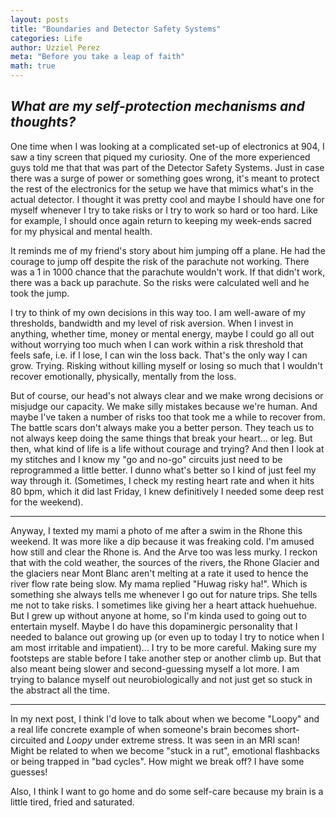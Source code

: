 ```yaml
---
layout: posts
title: "Boundaries and Detector Safety Systems"
categories: Life
author: Uzziel Perez
meta: "Before you take a leap of faith"
math: true
---
```


*What are my self-protection mechanisms and thoughts?*
-----

One time when I was looking at a complicated set-up of electronics at 904, I saw a tiny screen that piqued my curiosity. One of the more experienced guys told me that that was part of the Detector Safety Systems. Just in case there was a surge of power or something goes wrong, it's meant to protect the rest of the electronics for the setup we have that mimics what's in the actual detector. I thought it was pretty cool and maybe I should have one for myself whenever I try to take risks or I try to work so hard or too hard. Like for example, I should once again return to keeping my week-ends sacred for my physical and mental health.

It reminds me of my friend's story about him jumping off a plane. He had the courage to jump off despite the risk of the parachute not working. There was a 1 in 1000 chance that the parachute wouldn't work. If that didn't work, there was a back up parachute. So the risks were calculated well and he took the jump.

I try to think of my own decisions in this way too. I am well-aware of my thresholds, bandwidth and my level of risk aversion. When I invest in anything, whether time, money or mental energy, maybe I could go all out without worrying too much when I can work within a risk threshold that feels safe, i.e. if I lose, I can win the loss back. That's the only way I can grow. Trying. Risking without killing myself or losing so much that I wouldn't recover emotionally, physically, mentally from the loss.

But of course, our head's not always clear and we make wrong decisions or misjudge our capacity. We make silly mistakes because we're human. And maybe I've taken a number of risks too that took me a while to recover from. The battle scars don't always make you a better person. They teach us to not always keep doing the same things that break your heart... or leg. But then, what kind of life is a life without courage and trying? And then I look at my stitches and I know my "go and no-go" circuits just need to be reprogrammed a little better. I dunno what's better so I kind of just feel my way through it. (Sometimes, I check my resting heart rate and when it hits 80 bpm, which it did last Friday, I knew definitively I needed some deep rest for the weekend).

-------

Anyway, I texted my mami a photo of me after a swim in the Rhone this weekend. It was more like a dip because it was freaking cold. I'm amused how still and clear the Rhone is. And the Arve too was less murky. I reckon that with the cold weather, the sources of the rivers, the Rhone Glacier and the glaciers near Mont Blanc aren't melting at a rate it used to hence the river flow rate being slow. My mama replied "Huwag risky ha!". Which is something she always tells me whenever I go out for nature trips. She tells me not to take risks. I sometimes like giving her a heart attack huehuehue. But I grew up without anyone at home, so I'm kinda used to going out to entertain myself. Maybe I do have this dopaminergic personality that I needed to balance out growing up (or even up to today I try to notice when I am most irritable and impatient)... I try to be more careful. Making sure my footsteps are stable before I take another step or another climb up. But that also meant being slower and second-guessing myself a lot more. I am trying to balance myself out neurobiologically and not just get so stuck in the abstract all the time.

-----

In my next post, I think I'd love to talk about when we become "Loopy" and a real life concrete example of when someone's brain becomes short-circuited and *Loopy* under extreme stress. It was seen in an MRI scan! Might be related to when we become "stuck in a rut", emotional flashbacks or being trapped in "bad cycles". How might we break off? I have some guesses!

Also, I think I want to go home and do some self-care because my brain is a little tired, fried and saturated.
